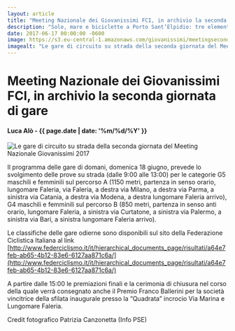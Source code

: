 ```yaml
---
layout: article
title: "Meeting Nazionale dei Giovanissimi FCI, in archivio la seconda giornata di gare"
description: "Sole, mare e biciclette a Porto Sant’Elpidio: tre elementi che hanno proiettato all’apice dell’entusiasmo il Meeting Nazionale dei Giovanissimi sotto l’egida della Federazione Ciclistica Italiana che ha mandato agli archivi la seconda giornata di gare con le batterie su strada per le categorie G1-G2-G3-G6 maschili e femminili in un crescendo di sorrisi e di divertimento sui pedali nei due circuiti appositamente allestiti sul lungomare sud della città elpidiense nel quartiere Faleriense."
date: 2017-06-17 00:00:00 -0600
image: https://s3.eu-central-1.amazonaws.com/giovanissimi/meetingsecondagiornata.jpg
imagealt: "Le gare di circuito su strada della seconda giornata del Meeting Nazionale Giovanissimi 2017"
---
```


# Meeting Nazionale dei Giovanissimi FCI, in archivio la seconda giornata di gare

#### Luca Alò - {{ page.date | date: '%m/%d/%Y' }}

![Le gare di circuito su strada della seconda giornata del Meeting Nazionale Giovanissimi 2017](https://s3.eu-central-1.amazonaws.com/giovanissimi/meetingsecondagiornata.jpg)

Il programma delle gare di domani, domenica 18 giugno, prevede lo svolgimento delle prove su strada (dalle 9:00 alle 13:00) per le categorie G5 maschili e femminili sul percorso A (1150 metri, partenza in senso orario, lungomare Faleria, via Faleria, a destra via Milano, a destra via Parma, a sinistra via Catania, a destra via Modena, a destra lungomare Faleria arrivo), G4 maschili e femminili sul percorso B (850 metri, partenza in senso anti orario, lungomare Faleria, a sinistra via Curtatone, a sinistra via Palermo, a sinistra via Bari, a sinistra lungomare Faleria arrivo).
 
Le classifiche delle gare odierne sono disponibili sul sito della Federazione Ciclistica Italiana al link [http://www.federciclismo.it/it/hierarchical_documents_page/risultati/a64e7feb-ab65-4b12-83e6-6127aa871c6a/](http://www.federciclismo.it/it/hierarchical_documents_page/risultati/a64e7feb-ab65-4b12-83e6-6127aa871c6a/)
 
A partire dalle 15:00 le premiazioni finali e la cerimonia di chiusura nel corso della quale verrà consegnato anche il Premio Franco Ballerini per la società vincitrice della sfilata inaugurale presso la “Quadrata” incrocio Via Marina e Lungomare Faleria.

Credit fotografico Patrizia Canzonetta (Info PSE)